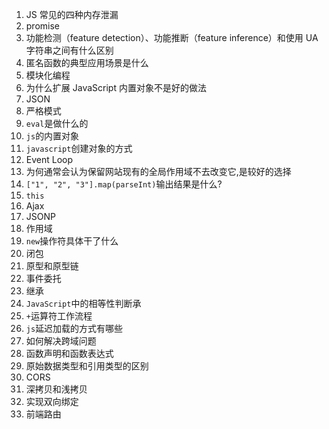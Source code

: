 1. JS 常见的四种内存泄漏
2. promise
3. 功能检测（feature detection）、功能推断（feature inference）和使用 UA 字符串之间有什么区别
4. 匿名函数的典型应用场景是什么
5. 模块化编程
6. 为什么扩展 JavaScript 内置对象不是好的做法
7. JSON
8. 严格模式
9. `eval`是做什么的
10. `js`的内置对象
11. `javascript`创建对象的方式
12. Event Loop
13. 为何通常会认为保留网站现有的全局作用域不去改变它,是较好的选择
14. `["1", "2", "3"].map(parseInt)`输出结果是什么?
15. `this`
16. Ajax
17. JSONP
18. 作用域
19. `new`操作符具体干了什么
20. 闭包
21. 原型和原型链
22. 事件委托
23. 继承
24. `JavaScript`中的相等性判断承
25. `+`运算符工作流程
26. `js`延迟加载的方式有哪些
27. 如何解决跨域问题
28. 函数声明和函数表达式
29. 原始数据类型和引用类型的区别
30. CORS
31. 深拷贝和浅拷贝
32. 实现双向绑定
33. 前端路由
